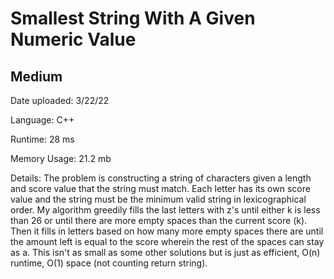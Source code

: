
# Smallest String With A Given Numeric Value

## Medium

Date uploaded: 3/22/22

Language: C++

Runtime: 28 ms

Memory Usage: 21.2 mb

Details: The problem is constructing a string of characters given a length and score value that the string must match. Each letter has its own score value and the string must be the minimum valid string in lexicographical order. My algorithm greedily fills the last letters with z's until either k is less than 26 or until there are more empty spaces than the current score (k). Then it fills in letters based on how many more empty spaces there are until the amount left is equal to the score wherein the rest of the spaces can stay as a. This isn't as small as some other solutions but is just as efficient, O(n) runtime, O(1) space (not counting return string).
